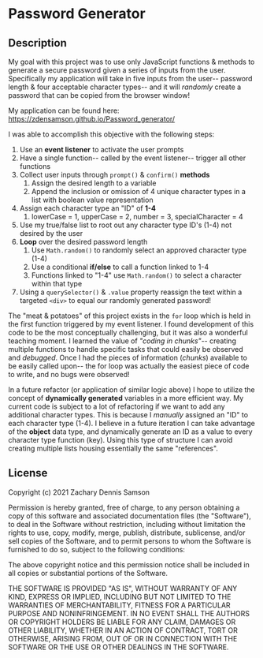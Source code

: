 # Password Generator

## Description
My goal with this project was to use only JavaScript functions & methods to generate a secure password given a series of inputs from the user. Specifically my application will take in five inputs from the user-- password length & four acceptable character types-- and it will *randomly* create a password that can be copied from the browser window!

My application can be found here: https://zdensamson.github.io/Password_generator/

I was able to accomplish this objective with the following steps: 
1. Use an **event listener** to activate the user prompts
1. Have a single function-- called by the event listener-- trigger all other functions
1. Collect user inputs through `prompt()` & `confirm()` **methods**
    1. Assign the desired length to a variable
    1. Append the inclusion or omission of 4 unique character types in a list with boolean value representation
1. Assign each character type an "ID" of **1-4**
    1. lowerCase = 1, upperCase = 2, number = 3, specialCharacter = 4
1. Use my true/false list to root out any character type ID's (1-4) not desired by the user 
1. **Loop** over the desired password length 
    1. Use `Math.random()` to randomly select an approved character type (1-4)
    1. Use a conditional **if/else** to call a function linked to 1-4
    1. Functions linked to "1-4" use `Math.random()` to select a character within that type
1. Using a `querySelector()` & `.value` property reassign the text within a targeted `<div>` to equal our randomly generated password!

The "meat & potatoes" of this project exists in the `for` loop which is held in the first function triggered by my event listener. I found development of this code to be the most conceptually challenging, but it was also a wonderful teaching moment. I learned the value of _"coding in chunks"_-- creating multiple functions to handle specific tasks that could easily be observed and _debugged_. Once I had the pieces of information (_chunks_) available to be easily called upon-- the for loop was actually the easiest piece of code to write, and no bugs were observed!

In a future refactor (or application of similar logic above) I hope to utilize the concept of **dynamically generated** variables in a more efficient way. My current code is subject to a lot of refactoring if we want to add any additional character types. This is because I _manually_ assigned an "ID" to each character type (1-4). I believe in a future iteration I can take advantage of the **object** data type, and dynamically generate an ID as a value to every character type function (key). Using this type of structure I can avoid creating multiple lists housing essentially the same "references". 
 

## License 

Copyright (c) 2021 Zachary Dennis Samson

Permission is hereby granted, free of charge, to any person obtaining a copy
of this software and associated documentation files (the "Software"), to deal
in the Software without restriction, including without limitation the rights
to use, copy, modify, merge, publish, distribute, sublicense, and/or sell
copies of the Software, and to permit persons to whom the Software is
furnished to do so, subject to the following conditions:

The above copyright notice and this permission notice shall be included in all
copies or substantial portions of the Software.

THE SOFTWARE IS PROVIDED "AS IS", WITHOUT WARRANTY OF ANY KIND, EXPRESS OR
IMPLIED, INCLUDING BUT NOT LIMITED TO THE WARRANTIES OF MERCHANTABILITY,
FITNESS FOR A PARTICULAR PURPOSE AND NONINFRINGEMENT. IN NO EVENT SHALL THE
AUTHORS OR COPYRIGHT HOLDERS BE LIABLE FOR ANY CLAIM, DAMAGES OR OTHER
LIABILITY, WHETHER IN AN ACTION OF CONTRACT, TORT OR OTHERWISE, ARISING FROM,
OUT OF OR IN CONNECTION WITH THE SOFTWARE OR THE USE OR OTHER DEALINGS IN THE
SOFTWARE.
